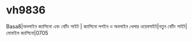 # vh9836
Basa8|অনলাইন ক্যাসিনো এবং বেটিং সাইট | ক্যাসিনো লগইন ও অনলাইন খেলার ওয়েবসাইট|নতুন বেটিং সাইট|মোবাইল ক্যাসিনো|0705
